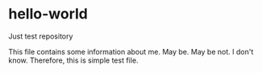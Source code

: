 # hello-world
Just test repository

This file contains some information about me. May be. May be not. I don't know. Therefore, this is simple test file.
